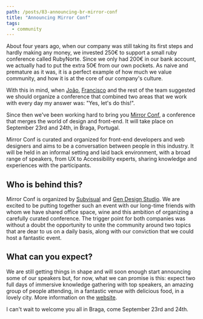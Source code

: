 ```yaml
---
path: /posts/83-announcing-br-mirror-conf
title: "Announcing Mirror Conf"
tags:
  - community
---
```


About four years ago, when our company was still taking its first steps and hardly making any money, we invested 250€ to support a small ruby conference called RubyNorte. Since we only had 200€ in our bank account, we actually had to put the extra 50€ from our own pockets. As naive and premature as it was, it is a perfect example of how much we value community, and how it is at the core of our company's culture.

With this in mind, when [João](https://twitter.com/jferreiradzn), [Francisco](https://twitter.com/fcBaila) and the rest of the team suggested we should organize a conference that combined two areas that we work with every day my answer was: "Yes, let's do this!".

Since then we've been working hard to bring you [Mirror Conf](http://mirrorconf.com/), a conference that merges the world of design and front-end. It will take place on September 23rd and 24th, in Braga, Portugal.

Mirror Conf is curated and organized for front-end developers and web designers and aims to be a conversation between people in this industry. It will be held in an informal setting and laid back environment, with a broad range of speakers, from UX to Accessibility experts, sharing knowledge and experiences with the participants. 

## Who is behind this?

Mirror Conf is organized by [Subvisual](https://subvisual.co/) and [Gen Design Studio](http://www.gen.pt/). We are excited to be putting together such an event with our long-time friends with whom we have shared office space, wine and this ambition of organizing a carefully curated conference. The trigger point for both companies was without a doubt the opportunity to unite the community around two topics that are dear to us on a daily basis, along with our conviction that we could host a fantastic event.

## What can you expect?

We are still getting things in shape and will soon enough start announcing some of our speakers but, for now, what we can promise is this: expect two full days of immersive knowledge gathering with top speakers, an amazing group of people attending, in a fantastic venue with delicious food, in a lovely city. More information on the [website](http://mirrorconf.com/).

I can't wait to welcome you all in Braga, come September 23rd and 24th.
